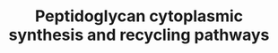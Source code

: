 ---
annotations:
- id: PW:0000250
  parent: classic metabolic pathway
  type: Pathway Ontology
  value: peptidoglycan biosynthetic pathway
authors:
- Jpg64
- Egonw
- Khanspers
description: PG cytoplasmic synthesis and recycling pathways in E. coli
last-edited: 2021-04-26
organisms:
- Escherichia coli
redirect_from:
- /index.php/Pathway:WP5060
- /instance/WP5060
- /instance/WP5060_rr123880
revision: r123880
schema-jsonld:
- '@context': https://schema.org/
  '@id': https://wikipathways.github.io/pathways/WP5060.html
  '@type': Dataset
  creator:
    '@type': Organization
    name: WikiPathways
  description: PG cytoplasmic synthesis and recycling pathways in E. coli
  keywords:
  - 1,6-anhMurNAc
  - 1,6-anhydro-N-acetylmuramyl-L-alanine amidase (AmpD)
  - Acetyl-CoA
  - D-Ala
  - D-Ala-D-Ala
  - D-alanine
  - D-glucosamine-6-phosphate
  - D-glutamate
  - Diaminopimelic acid
  - Fructose-6-phosphate
  - GlcNAc
  - GlcNAc-1,6-anhMurNAc-L-Ala-gamma-D-Glu-meso-DAP-D-Ala
  - GlcNAc-6-P
  - Glucosamine-1P
  - L-Ala-gamma-D-Glu-meso-DAP
  - L-Ala-gamma-D-Glu-meso-DAP-D-Ala
  - L-alanine
  - L-glutamate
  - MurNAc
  - MurNAc 6-phosphate
  - Murein tetrapeptide carboxypeptidase (LdcA)
  - N-acetylglucosamine-1-phosphate
  - NADPH
  - Penicillin-binding protein 1A
  - Penicillin-binding protein 1B
  - Penicillin-binding protein 1C
  - Penicillin-binding protein 2(Peptidoglycan D,D-transpeptidase MrdA}
  - Penicillin-binding protein 3(Peptidoglycan D,D-transpeptidase FtsI)
  - Peptidoglycan Layer
  - UDP-GlcNAc
  - UDP-GlcNAc-enolpyruvate
  - UDP-MurNAc
  - UDP-MurNAc-L-Ala
  - UDP-MurNAc-L-Ala-D-Glu
  - UDP-MurNAc-L-Ala-gamma-D-Glu-meso-DAP
  - UDP-MurNAc-L-Ala-gamma-D-Glu-meso-DAP-D-Ala-D-Ala
  - UND-PP-MurNAc-L-Ala-D-Glu-meso-DAP-D-Ala-D-Ala
  - UTP
  - Undecaprenyl phosphate
  - Undecaprenyl pyrophosphate
  - Undecaprenyl-diphosphatase
  - Undecaprenyl-diphospho-N-acetylmuramoyl-(N-acetylglucosamine)-L-alanyl-D-glutamyl-meso-2,6-diaminopimeloyl-D-alanyl-D-alanine
  - alr
  - ampG
  - anmK
  - dadX
  - ddlB
  - ftsW
  - glmM
  - glmS
  - glmU
  - glutamine
  - mpl
  - mraY
  - mtgA
  - murA
  - murB
  - murC
  - murD
  - murE
  - murF
  - murG
  - murI
  - murJ
  - murP
  - murQ
  - nagA
  - nagB
  - nagK
  - nagZ
  - phosphoenolpyruvate
  license: CC0
  name: Peptidoglycan cytoplasmic synthesis and recycling pathways
seo: CreativeWork
title: Peptidoglycan cytoplasmic synthesis and recycling pathways
wpid: WP5060
---
